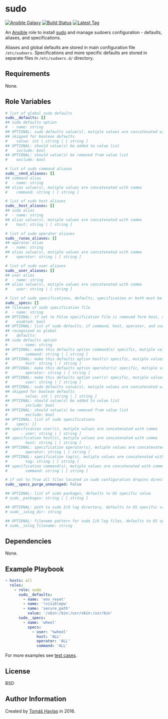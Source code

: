sudo
====

[![Ansible Galaxy][galaxy_image]][galaxy_link]
[![Build Status][travis_image]][travis_link]
[![Latest Tag][tag_image]][tag_link]

An [Ansible](https://www.ansible.com/) role to install [sudo](https://www.sudo.ws/) and manage sudoers configuration - defaults, aliases, and specifications.

Aliases and global defaults are stored in main configuration file `/etc/sudoers`. Specifications and more specific defaults are stored in separate files in `/etc/sudoers.d/` directory.

Requirements
------------

None.

Role Variables
--------------

```yaml
# list of global sudo defaults
sudo__defaults: []
## sudo defaults option
#  - name: string
## OPTIONAL: sudo defaults value(s), mutiple values are concatenated with space and enclosed by double quotes, can be
## skipped for boolean defaults
#    value: int | string | [ string ]
## OPTIONAL: should value(s) be added to value list
#    include: bool
## OPTIONAL: should value(s) be removed from value list
#    exclude: bool

# list of sudo command aliases
sudo__cmnd_aliases: []
## command alias
#  - name: string
## alias value(s), mutiple values are concatenated with comma
#    command: string | [ string ]

# list of sudo host aliases
sudo__host_aliases: []
## sudo alias
#  - name: string
## alias value(s), mutiple values are concatenated with comma
#    host: string | [ string ]

# list of sudo operator aliases
sudo__runas_aliases: []
## operator alias
#  - name: string
## alias value(s), mutiple values are concatenated with comma
#    operator: string | [ string ]

# list of sudo user aliases
sudo__user_aliases: []
## user alias
#  - name: string
## alias value(s), mutiple values are concatenated with comma
#    user: string | [ string ]

# list of sudo specifications, defaults, specification or both must be set for specification file to be created
sudo__specs: []
## filename of sudo specification file
#  - name: string
## OPTIONAL: if set to False specification file is removed form host, defaults to True
#    enabled: bool
## OPTIONAL: list of sudo defaults, if command, host, operator, and user option are not set, then sudo default is
## recognized as global
#    defaults:
## sudo defaults option
#      - name: string
## OPTIONAL: make this defaults option command(s) specific, mutiple values are concatenated with comma
#        command: string | [ string ]
## OPTIONAL: make this defaults option host(s) specific, mutiple values are concatenated with comma
#        host: string | [ string ]
## OPTIONAL: make this defaults option operator(s) specific, mutiple values are concatenated with comma
#        operator: string | [ string ]
## OPTIONAL: make this defaults option user(s) specific, mutiple values are concatenated with comma
#        user: string | [ string ]
## OPTIONAL: sudo defaults value(s), mutiple values are concatenated with space and enclosed by double quotes, can be
## skipped for boolean defaults
#        value: int | string | [ string ]
## OPTIONAL: should value(s) be added to value list
#        include: bool
## OPTIONAL: should value(s) be removed from value list
#        exclude: bool
## OPTIONAL: list of sudo specifications
#    specs: []
## specification user(s), mutiple values are concatenated with comma
#      - user: string | [ string ]
## specification host(s), mutiple values are concatenated with comma
#        host: string | [ string ]
## OPTIONAL: specification operator(s), mutiple values are concatenated with comma
#        operator: string | [ string ]
## OPTIONAL: specification tag(s), mutiple values are concatenated with colon
#        tag: string | [ string ]
## specification command(s), mutiple values are concatenated with comma
#        command: string | [ string ]

# if set to True all files located in sudo configuration dropins directory not created by this role are removed
sudo__specs_purge_unmanaged: False

## OPTIONAL: list of sudo packages, defaults to OS specific value
# sudo__packages: string | [ string ]

## OPTIONAL: path to sudo I/O log directory, defaults to OS specific value
# sudo__iolog_dir: string

## OPTIONAL: filename pattern for sudo I/O log files, defaults to OS specific value
# sudo__iolog_filename: string
```

Dependencies
------------

None.

Example Playbook
----------------

```yaml
- hosts: all
  roles:
    - role: sudo
      sudo__defaults:
        - name: 'env_reset'
        - name: '!visiblepw'
        - name: 'secure_path'
          value: '/sbin:/bin:/usr/sbin:/usr/bin'
      sudo__specs:
        - name: 'wheel'
          specs:
            - user: '%wheel'
              host: 'ALL'
              operator: 'ALL'
              command: 'ALL'
```

For more examples see [test cases](https://github.com/tomashavlas/ansible-role-sudo/tree/master/tests).

License
-------

BSD

Author Information
------------------

Created by [Tomáš Havlas](https://github.com/tomashavlas) in 2016.

[galaxy_image]: https://img.shields.io/badge/galaxy-tomashavlas.sudo-blue.svg?style=flat
[galaxy_link]: https://galaxy.ansible.com/tomashavlas/sudo/
[tag_image]: https://img.shields.io/github/tag/tomashavlas/ansible-role-sudo.svg
[tag_link]: https://github.com/tomashavlas/ansible-role-sudo/tags
[travis_image]: https://travis-ci.org/tomashavlas/ansible-role-sudo.svg?branch=master
[travis_link]: https://travis-ci.org/tomashavlas/ansible-role-sudo/

